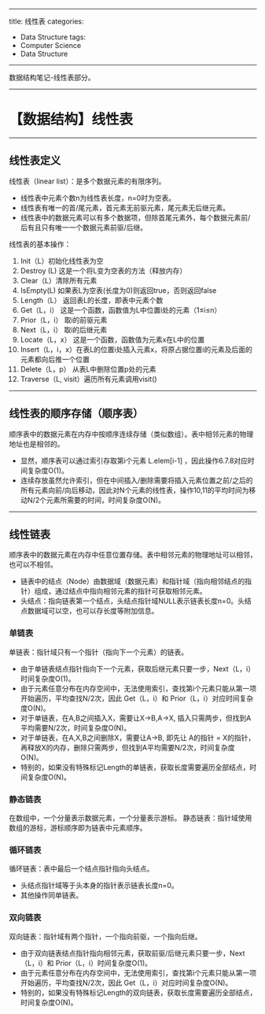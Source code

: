 ﻿
---
title:  线性表
categories:
- Data Structure 
tags:
- Computer Science 
- Data Structure
---

数据结构笔记-线性表部分。

---

# 【数据结构】线性表

---

## 线性表定义
线性表（linear list）：是多个数据元素的有限序列。
- 线性表中元素个数n为线性表长度，n=0时为空表。
- 线性表有唯一的首/尾元素，首元素无前驱元素，尾元素无后继元素。
- 线性表中的数据元素可以有多个数据项，但除首尾元素外，每个数据元素前/后有且只有唯一一个数据元素前驱/后继。


线性表的基本操作：
1. Init（L）初始化线性表为空
2. Destroy (L) 这是一个将L变为空表的方法（释放内存）
3. Clear（L）清除所有元素
4. IsEmpty(L)  如果表L为空表(长度为0)则返回true，否则返回false
5. Length（L） 返回表L的长度，即表中元素个数
6. Get（L，i） 这是一个函数，函数值为L中位置i处的元素（1≤i≤n）
7. Prior（L，i） 取i的前驱元素
8. Next（L，i） 取i的后继元素
9. Locate（L，x） 这是一个函数，函数值为元素x在L中的位置
10. Insert（L，i，x）在表L的位置i处插入元素x，将原占据位置i的元素及后面的元素都向后推一个位置
11. Delete（L，p） 从表L中删除位置p处的元素
12. Traverse（L, visit）遍历所有元素调用visit()
---

## 线性表的顺序存储（顺序表）
顺序表中的数据元素在内存中按顺序连续存储（类似数组）。表中相邻元素的物理地址也是相邻的。

- 显然，顺序表可以通过索引存取第i个元素 L.elem[i-1] ，因此操作6.7.8对应时间复杂度O(1)。
- 连续存放虽然允许索引，但在中间插入/删除需要将插入元素位置之前/之后的所有元素向前/向后移动，因此对N个元素的线性表，操作10,11的平均时间为移动N/2个元素所需要的时间，时间复杂度O(N)。

---

## 线性链表
顺序表中的数据元素在内存中任意位置存储。表中相邻元素的物理地址可以相邻，也可以不相邻。
- 链表中的结点（Node）由数据域（数据元素）和指针域（指向相邻结点的指针）组成，通过结点中指向相邻元素的指针可获取相邻元素。
- 头结点：指向链表第一个结点，头结点指针域NULL表示链表长度n=0。头结点数据域可以空，也可以存长度等附加信息。

###  单链表
单链表：指针域只有一个指针（指向下一个元素）的链表。
- 由于单链表结点指针指向下一个元素，获取后继元素只要一步，Next（L，i）时间复杂度O(1)。
- 由于元素任意分布在内存空间中，无法使用索引，查找第i个元素只能从第一项开始遍历，平均查找N/2次，因此 Get（L，i）和 Prior（L，i）对应时间复杂度O(N)。
- 对于单链表，在A,B之间插入X，需要让X->B,A->X, 插入只需两步，但找到A平均需要N/2次，时间复杂度O(N)。
- 对于单链表，在A,X,B之间删除X，需要让A->B, 即先让 A的指针 = X的指针，再释放X的内存，删除只需两步，但找到A平均需要N/2次，时间复杂度O(N)。
- 特别的，如果没有特殊标记Length的单链表，获取长度需要遍历全部结点，时间复杂度O(N)。

###  静态链表
在数组中，一个分量表示数据元素，一个分量表示游标。
静态链表：指针域使用数组的游标，游标顺序即为链表中元素顺序。

###  循环链表
循环链表：表中最后一个结点指针指向头结点。
- 头结点指针域等于头本身的指针表示链表长度n=0。
- 其他操作同单链表。

###  双向链表
双向链表：指针域有两个指针，一个指向前驱，一个指向后继。
- 由于双向链表结点指针指向相邻元素，获取前驱/后继元素只要一步，Next（L，i）和 Prior（L，i）时间复杂度O(1)。
- 由于元素任意分布在内存空间中，无法使用索引，查找第i个元素只能从第一项开始遍历，平均查找N/2次，因此 Get（L，i）对应时间复杂度O(N)。
- 特别的，如果没有特殊标记Length的双向链表，获取长度需要遍历全部结点，时间复杂度O(N)。